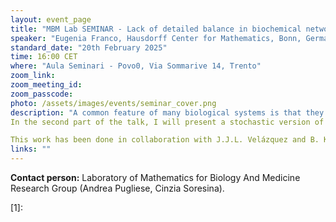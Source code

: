 ```yaml
---
layout: event_page
title: "MBM Lab SEMINAR - Lack of detailed balance in biochemical networks"
speaker: "Eugenia Franco, Hausdorff Center for Mathematics, Bonn, Germany"
standard_date: "20th February 2025"
time: 16:00 CET
where: "Aula Seminari - Povo0, Via Sommarive 14, Trento"
zoom_link: 
zoom_meeting_id: 
zoom_passcode: 
photo: /assets/images/events/seminar_cover.png
description: "A common feature of many biological systems is that they operate in "out of equilibrium" conditions. As a consequence, many biochemical networks are described by systems of ODEs that do not satisfy the detailed balance property. In the first part of this talk, we study how to determine if a chemical system satisfies the property of detailed balance when the details of the reactions taking place are not known. To this end, we use the formalism of response functions. In this context the response function R_{ij}(t) is the concentration of the substance j at time t>0, after the injection of the substance i at time t=0. We obtain a condition involving only two reciprocal response functions, Rij(t) and Rji(t), that is necessary, but not sufficient for the detailed balance condition to hold in the network. Moreover, we prove that this necessary condition is also sufficient if a topological condition is satisfied by the network, as well as a stability property that guarantees that the chemical rates are not fine-tuned.
In the second part of the talk, I will present a stochastic version of the Hopfield-Ninio kinetic proofreading model, describing a mechanism of antigen recognition by the immune system. Interestingly, this model requires lack of detailed balance in order to function, i.e, in order to be able to discriminate between different antigens. In this talk I will explain that, when the parameters of our model satisfy some specific conditions, then the model has a very high specificity (i.e. it is able to discriminate between different antigens with a low error rate).

This work has been done in collaboration with J.J.L. Velázquez and B. Kepka"
links: ""
---
```


**Contact person:**  Laboratory of Mathematics for Biology And Medicine Research Group (Andrea Pugliese, Cinzia Soresina).

[1]:
